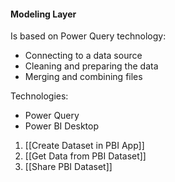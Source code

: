 #### Modeling Layer

Is based on Power Query technology:
- Connecting to a data source
- Cleaning and preparing the data
- Merging and combining files

Technologies:
- Power Query
- Power BI Desktop

1. [[Create Dataset in PBI App]]
2. [[Get Data from PBI Dataset]]
3. [[Share PBI Dataset]]